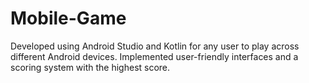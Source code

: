 # Mobile-Game
Developed using Android Studio and Kotlin for any user to play across different Android devices. Implemented user-friendly interfaces and a scoring system with the highest score.
